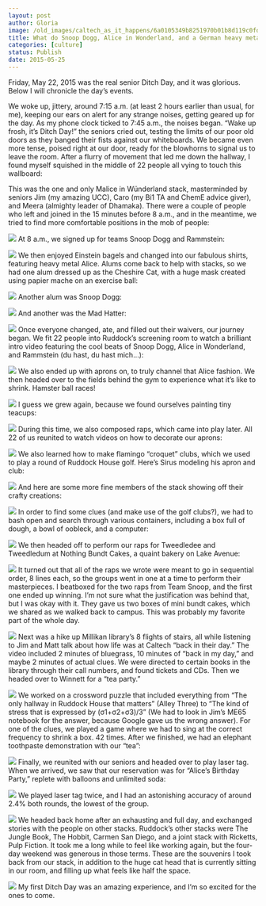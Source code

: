 ```yaml
---
layout: post
author: Gloria
image: /old_images/caltech_as_it_happens/6a0105349b8251970b01b8d119c0fd970c.jpg
title: What do Snoop Dogg, Alice in Wonderland, and a German heavy metal band have in common?
categories: [culture]
status: Publish
date: 2015-05-25
---
```


Friday, May 22, 2015 was the real senior Ditch Day, and it was glorious. Below I will chronicle the day’s events.

We woke up, jittery, around 7:15 a.m. (at least 2 hours earlier than usual, for me), keeping our ears on alert for any strange noises, getting geared up for the day. As my phone clock ticked to 7:45 a.m., the noises began. “Wake up frosh, it’s Ditch Day!” the seniors cried out, testing the limits of our poor old doors as they banged their fists against our whiteboards. We became even more tense, poised right at our door, ready for the blowhorns to signal us to leave the room. After a flurry of movement that led me down the hallway, I found myself squished in the middle of 22 people all vying to touch this wallboard:

This was the one and only Malice in Wünderland stack, masterminded by seniors Jim (my amazing UCC), Caro (my Bi1 TA and ChemE advice giver), and Meera (almighty leader of Dhamaka). There were a couple of people who left and joined in the 15 minutes before 8 a.m., and in the meantime, we tried to find more comfortable positions in the mob of people:


![](/old_images/caltech_as_it_happens/6a0105349b8251970b01b8d119c105970c.jpg)
At 8 a.m., we signed up for teams Snoop Dogg and Rammstein:


![](/old_images/caltech_as_it_happens/6a0105349b8251970b01b7c7902e6b970b.jpg)
We then enjoyed Einstein bagels and changed into our fabulous shirts, featuring heavy metal Alice. Alums come back to help with stacks, so we had one alum dressed up as the Cheshire Cat, with a huge mask created using papier mache on an exercise ball:


![](/old_images/caltech_as_it_happens/6a0105349b8251970b01b8d119c115970c.jpg)
Another alum was Snoop Dogg:


![](/old_images/caltech_as_it_happens/6a0105349b8251970b01bb08342b18970d.jpg)
And another was the Mad Hatter:


![](/old_images/caltech_as_it_happens/6a0105349b8251970b01bb08342b20970d.jpg)
Once everyone changed, ate, and filled out their waivers, our journey began. We fit 22 people into Ruddock’s screening room to watch a brilliant intro video featuring the cool beats of Snoop Dogg, Alice in Wonderland, and Rammstein (du hast, du hast mich…):


![](/old_images/caltech_as_it_happens/6a0105349b8251970b01b8d119c12f970c.jpg)
We also ended up with aprons on, to truly channel that Alice fashion. We then headed over to the fields behind the gym to experience what it’s like to shrink. Hamster ball races!


![](/old_images/caltech_as_it_happens/6a0105349b8251970b01bb08342b30970d.jpg)
I guess we grew again, because we found ourselves painting tiny teacups:


![](/old_images/caltech_as_it_happens/6a0105349b8251970b01b8d119c138970c.jpg)
During this time, we also composed raps, which came into play later. All 22 of us reunited to watch videos on how to decorate our aprons:


![](/old_images/caltech_as_it_happens/6a0105349b8251970b01bb08342b3a970d.jpg)
We also learned how to make flamingo “croquet” clubs, which we used to play a round of Ruddock House golf. Here’s Sirus modeling his apron and club:


![](/old_images/caltech_as_it_happens/6a0105349b8251970b01b8d119c142970c.jpg)
And here are some more fine members of the stack showing off their crafty creations:


![](/old_images/caltech_as_it_happens/6a0105349b8251970b01b8d119c146970c.jpg)
In order to find some clues (and make use of the golf clubs?), we had to bash open and search through various containers, including a box full of dough, a bowl of oobleck, and a computer:


![](/old_images/caltech_as_it_happens/6a0105349b8251970b01b8d119c14c970c.jpg)
We then headed off to perform our raps for Tweedledee and Tweedledum at Nothing Bundt Cakes, a quaint bakery on Lake Avenue:


![](/old_images/caltech_as_it_happens/6a0105349b8251970b01b7c7902eb7970b.jpg)
It turned out that all of the raps we wrote were meant to go in sequential order, 8 lines each, so the groups went in one at a time to perform their masterpieces. I beatboxed for the two raps from Team Snoop, and the first one ended up winning. I’m not sure what the justification was behind that, but I was okay with it. They gave us two boxes of mini bundt cakes, which we shared as we walked back to campus. This was probably my favorite part of the whole day.


![](/old_images/caltech_as_it_happens/6a0105349b8251970b01b7c7902ec8970b.jpg)
Next was a hike up Millikan library’s 8 flights of stairs, all while listening to Jim and Matt talk about how life was at Caltech “back in their day.” The video included 2 minutes of bluegrass, 10 minutes of “back in my day,” and maybe 2 minutes of actual clues. We were directed to certain books in the library through their call numbers, and found tickets and CDs. Then we headed over to Winnett for a “tea party.”


![](/old_images/caltech_as_it_happens/6a0105349b8251970b01b7c7902edd970b.jpg)
We worked on a crossword puzzle that included everything from “The only hallway in Ruddock House that matters” (Alley Three) to “The kind of stress that is expressed by (σ1+σ2+σ3)/3” (We had to look in Jim’s ME65 notebook for the answer, because Google gave us the wrong answer). For one of the clues, we played a game where we had to sing at the correct frequency to shrink a box. 42 times. After we finished, we had an elephant toothpaste demonstration with our “tea”:


![](/old_images/caltech_as_it_happens/6a0105349b8251970b01b8d119c18d970c.jpg)
Finally, we reunited with our seniors and headed over to play laser tag. When we arrived, we saw that our reservation was for “Alice’s Birthday Party,” replete with balloons and unlimited soda:


![](/old_images/caltech_as_it_happens/6a0105349b8251970b01bb08342b90970d.jpg)
We played laser tag twice, and I had an astonishing accuracy of around 2.4% both rounds, the lowest of the group.


![](/old_images/caltech_as_it_happens/6a0105349b8251970b01b7c7902f07970b.jpg)
We headed back home after an exhausting and full day, and exchanged stories with the people on other stacks. Ruddock’s other stacks were The Jungle Book, The Hobbit, Carmen San Diego, and a joint stack with Ricketts, Pulp Fiction. 
It took me a long while to feel like working again, but the four-day weekend was generous in those terms. These are the souvenirs I took back from our stack, in addition to the huge cat head that is currently sitting in our room, and filling up what feels like half the space. 


![](/old_images/caltech_as_it_happens/6a0105349b8251970b01b8d119c1a7970c.jpg)
My first Ditch Day was an amazing experience, and I’m so excited for the ones to come.

